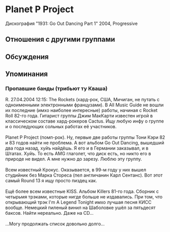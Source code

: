 # Planet P Project

Дискография
"1931: Go Out Dancing Part 1" 2004, Progressive

## Отношения с другими группами


## Обсуждения


## Упоминания

### Пропавшие банды (трибьют ту Кваша)

R. 27.04.2004 12:15:
The Rockets  (хард-рок, США, Мичиган, не путать с одноименными электронными французами). В All Music Guide не вошли их последние (имхо наиболее интересные) работы, начиная с Rocket Roll 82-го года. Гитарист группы Джим МакКарти известен игрой в классическом составе хард-рокеров Cactus. Ищу любую инфу о группе и о последующих сольных работах её участников.<BR><BR>Planet P Project (помп-рок). Ну, первые две работы группы Тони Кэри 82 и 83 годов найти не проблема. А вот альбом Go Out Dancing, вышедший два года назад, хуйъ найдёшь. Я его и в Германии заказывал, и в Штатах. Хуйъ. То есть AMG глаголет, что диск есть, но никто его в природе не видел. А мне нужно до зарезу. Люблю эту группу.<BR><BR>Всем известный Крокус. Оказывается, в 99-м году у них вышел студийник без Марка Стореса (пел англичанин Карл Сентанс). Вот этот самый Round 13 я ищу просто пиздец как.<BR><BR>Ещё более всем известные KISS. Альбом Killers 81-го года. Сборник с четырьмя трэками, которые нигде больше не издавались. При том, что открывающий трэк I'm A Legend Tonight имхо лучшая песня КИСС вообще. Немецкий пиленый винил на Шаболовке ушёл за пятьдесят баксов. Найти нереально. Даже на CD...<BR><BR>...Могу продолжать список довольно долго...

